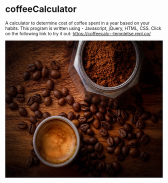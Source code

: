 # coffeeCalculator
A calculator to determine cost of coffee spent in a year based on your habits. 
This program is written using - Javascript, jQuery, HTML, CSS.
Click on the following link to try it out: 
https://coffeecalc--templetse.repl.co/
<p>
    <img src="https://github.com/temptgithub/coffeeCalculator/blob/master/coffee.jpg" width="820" height="440" />
  
</p>

